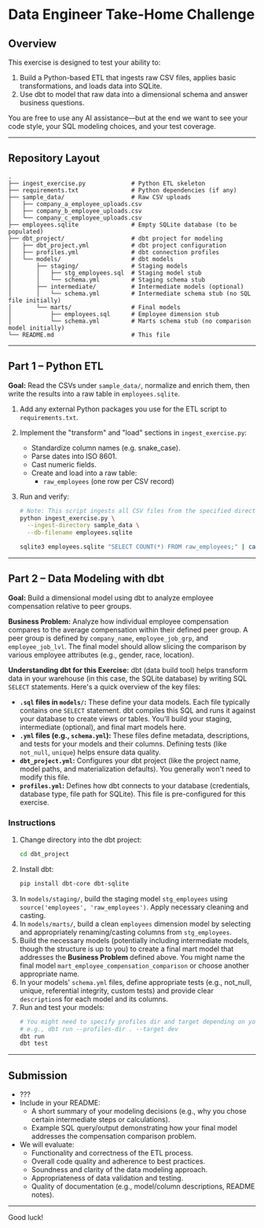 # Data Engineer Take-Home Challenge

## Overview

This exercise is designed to test your ability to:
1. Build a Python-based ETL that ingests raw CSV files, applies basic transformations, and loads data into SQLite.
2. Use dbt to model that raw data into a dimensional schema and answer business questions.

You are free to use any AI assistance—but at the end we want to see your code style, your SQL modeling choices, and your test coverage.

---

## Repository Layout

```
.
├── ingest_exercise.py             # Python ETL skeleton
├── requirements.txt               # Python dependencies (if any)
├── sample_data/                   # Raw CSV uploads
│   ├── company_a_employee_uploads.csv
│   ├── company_b_employee_uploads.csv
│   └── company_c_employee_uploads.csv
├── employees.sqlite               # Empty SQLite database (to be populated)
├── dbt_project/                   # dbt project for modeling
│   ├── dbt_project.yml            # dbt project configuration
│   ├── profiles.yml               # dbt connection profiles
│   └── models/                    # dbt models
│       ├── staging/               # Staging models
│       │   ├── stg_employees.sql  # Staging model stub
│       │   └── schema.yml         # Staging schema stub
│       ├── intermediate/          # Intermediate models (optional)
│       │   └── schema.yml         # Intermediate schema stub (no SQL file initially)
│       └── marts/                 # Final models
│           ├── employees.sql      # Employee dimension stub
│           └── schema.yml         # Marts schema stub (no comparison model initially)
└── README.md                      # This file
```

---

## Part 1 – Python ETL

**Goal:** Read the CSVs under `sample_data/`, normalize and enrich them, then write the results into a raw table in `employees.sqlite`.

1. Add any external Python packages you use for the ETL script to `requirements.txt`.
2. Implement the "transform" and "load" sections in `ingest_exercise.py`:
   - Standardize column names (e.g. snake_case).
   - Parse dates into ISO 8601.
   - Cast numeric fields.
   - Create and load into a raw table:
     - `raw_employees` (one row per CSV record)

3. Run and verify:
    ```bash
    # Note: This script ingests all CSV files from the specified directory.
    python ingest_exercise.py \
      --ingest-directory sample_data \
      --db-filename employees.sqlite

    sqlite3 employees.sqlite "SELECT COUNT(*) FROM raw_employees;" | cat
    ```

---

## Part 2 – Data Modeling with dbt

**Goal:** Build a dimensional model using dbt to analyze employee compensation relative to peer groups.

**Business Problem:**
Analyze how individual employee compensation compares to the average compensation within their defined peer group.
A peer group is defined by `company_name`, `employee_job_grp`, and `employee_job_lvl`.
The final model should allow slicing the comparison by various employee attributes (e.g., gender, race, location).

**Understanding dbt for this Exercise:**
dbt (data build tool) helps transform data in your warehouse (in this case, the SQLite database) by writing SQL `SELECT` statements. Here's a quick overview of the key files:
*   **`.sql` files in `models/`:** These define your data models. Each file typically contains one `SELECT` statement. dbt compiles this SQL and runs it against your database to create views or tables. You'll build your staging, intermediate (optional), and final mart models here.
*   **`.yml` files (e.g., `schema.yml`):** These files define metadata, descriptions, and tests for your models and their columns. Defining tests (like `not_null`, `unique`) helps ensure data quality.
*   **`dbt_project.yml`:** Configures your dbt project (like the project name, model paths, and materialization defaults). You generally won't need to modify this file.
*   **`profiles.yml`:** Defines how dbt connects to your database (credentials, database type, file path for SQLite). This file is pre-configured for this exercise.

### Instructions

1. Change directory into the dbt project:
    ```bash
    cd dbt_project
    ```
2. Install dbt:
    ```bash
    pip install dbt-core dbt-sqlite
    ```
3. In `models/staging/`, build the staging model `stg_employees` using `source('employees', 'raw_employees')`. Apply necessary cleaning and casting.
4. In `models/marts/`, build a clean `employees` dimension model by selecting and appropriately renaming/casting columns from `stg_employees`.
5. Build the necessary models (potentially including intermediate models, though the structure is up to you) to create a final mart model that addresses the **Business Problem** defined above. You might name the final model `mart_employee_compensation_comparison` or choose another appropriate name.
6. In your models' `schema.yml` files, define appropriate tests (e.g., not_null, unique, referential integrity, custom tests) and provide clear `description`s for each model and its columns.
7. Run and test your models:
    ```bash
    # You might need to specify profiles dir and target depending on your setup
    # e.g., dbt run --profiles-dir . --target dev
    dbt run
    dbt test
    ```

---

## Submission

- ???
- Include in your README:
  - A short summary of your modeling decisions (e.g., why you chose certain intermediate steps or calculations).
  - Example SQL query/output demonstrating how your final model addresses the compensation comparison problem.
- We will evaluate:
  - Functionality and correctness of the ETL process.
  - Overall code quality and adherence to best practices.
  - Soundness and clarity of the data modeling approach.
  - Appropriateness of data validation and testing.
  - Quality of documentation (e.g., model/column descriptions, README notes).

---

Good luck!
